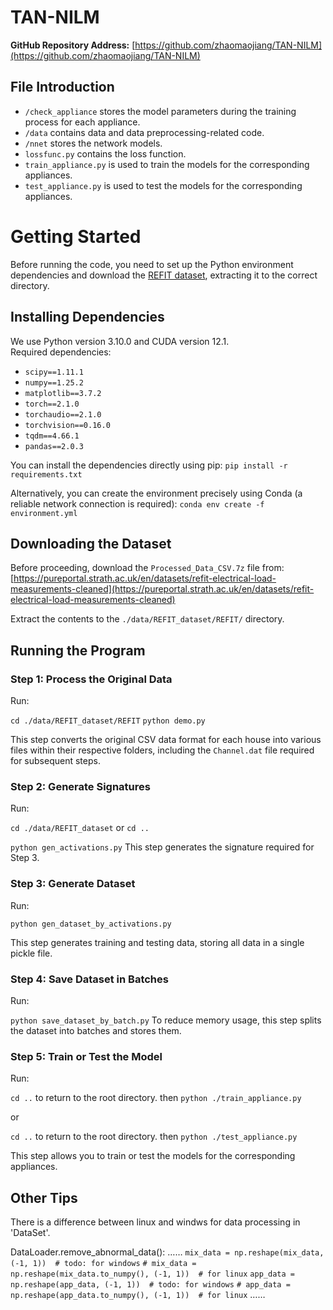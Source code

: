 
# TAN-NILM
**GitHub Repository Address:** [https://github.com/zhaomaojiang/TAN-NILM](https://github.com/zhaomaojiang/TAN-NILM)

## File Introduction
-   `/check_appliance` stores the model parameters during the training process for each appliance.
-   `/data` contains data and data preprocessing-related code.
-   `/nnet` stores the network models.
-   `lossfunc.py` contains the loss function.
-   `train_appliance.py` is used to train the models for the corresponding appliances.
-   `test_appliance.py` is used to test the models for the corresponding appliances.

# Getting Started
Before running the code, you need to set up the Python environment dependencies and download the [REFIT dataset](https://pureportal.strath.ac.uk/en/datasets/refit-electrical-load-measurements-cleaned), extracting it to the correct directory.

## Installing Dependencies
We use Python version 3.10.0 and CUDA version 12.1.  
Required dependencies:
-   `scipy==1.11.1`
-   `numpy==1.25.2`
-   `matplotlib==3.7.2`
-   `torch==2.1.0`
-   `torchaudio==2.1.0`
-   `torchvision==0.16.0`
-   `tqdm==4.66.1`
-   `pandas==2.0.3`

You can install the dependencies directly using pip:
`pip install -r requirements.txt` 

Alternatively, you can create the environment precisely using Conda (a reliable network connection is required):
`conda env create -f environment.yml` 

## Downloading the Dataset
Before proceeding, download the `Processed_Data_CSV.7z` file from:  
[https://pureportal.strath.ac.uk/en/datasets/refit-electrical-load-measurements-cleaned](https://pureportal.strath.ac.uk/en/datasets/refit-electrical-load-measurements-cleaned)

Extract the contents to the `./data/REFIT_dataset/REFIT/` directory.

## Running the Program

### Step 1: Process the Original Data
Run:

`cd ./data/REFIT_dataset/REFIT`
`python demo.py` 

This step converts the original CSV data format for each house into various files within their respective folders, including the `Channel.dat` file required for subsequent steps.

### Step 2: Generate Signatures
Run:

`cd ./data/REFIT_dataset`  or `cd ..`

`python gen_activations.py` 
This step generates the signature required for Step 3.

### Step 3: Generate Dataset
Run:

`python gen_dataset_by_activations.py` 

This step generates training and testing data, storing all data in a single pickle file.

### Step 4: Save Dataset in Batches

Run:

`python save_dataset_by_batch.py` 
To reduce memory usage, this step splits the dataset into batches and stores them.

### Step 5: Train or Test the Model

Run:

`cd ..` to return to the root directory.
then
`python ./train_appliance.py` 

or

`cd ..` to return to the root directory.
then
`python ./test_appliance.py` 

This step allows you to train or test the models for the corresponding appliances.

## Other Tips
There is a difference between linux and windws for data processing in 'DataSet'.  

DataLoader.remove_abnormal_data():
……
        `mix_data = np.reshape(mix_data, (-1, 1))  # todo: for windows`
        `# mix_data = np.reshape(mix_data.to_numpy(), (-1, 1))  # for linux`
        `app_data = np.reshape(app_data, (-1, 1))  # todo: for windows`
        `# app_data = np.reshape(app_data.to_numpy(), (-1, 1))  # for linux`
……
